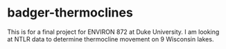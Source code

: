 # badger-thermoclines
This is for a final project for ENVIRON 872 at Duke University. I am looking at NTLR data to determine thermocline movement on 9 Wisconsin lakes.
